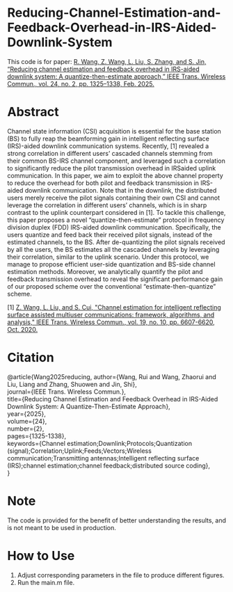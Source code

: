 # Reducing-Channel-Estimation-and-Feedback-Overhead-in-IRS-Aided-Downlink-System
This code is for paper: [R. Wang, Z. Wang, L. Liu, S. Zhang, and S. Jin, “Reducing channel estimation and feedback overhead in IRS-aided downlink system: A quantize-then-estimate approach,” IEEE Trans. Wireless Commun., vol. 24, no. 2, pp. 1325–1338, Feb. 2025.](https://ieeexplore.ieee.org/abstract/document/10786374)
# Abstract
Channel state information (CSI) acquisition is essential for the base station (BS) to fully reap the beamforming gain in intelligent reflecting surface (IRS)-aided downlink communication systems. Recently, [1] revealed a strong correlation in different users’ cascaded channels stemming from their common BS-IRS channel component, and leveraged such a correlation to significantly reduce the pilot transmission overhead in IRSaided uplink communication. In this paper, we aim to exploit the above channel property to reduce the overhead for both pilot and feedback transmission in IRS-aided downlink communication. Note that in the downlink, the distributed users merely receive the pilot signals containing their own CSI and cannot leverage the correlation in different users’ channels, which is in sharp contrast to the uplink counterpart considered in [1]. To tackle this challenge, this paper proposes a novel “quantize-then-estimate” protocol in frequency division duplex (FDD) IRS-aided downlink communication. Specifically, the users quantize and feed back their received pilot signals, instead of the estimated channels, to the BS. After de-quantizing the pilot signals received by all the users, the BS estimates all the cascaded channels by leveraging their correlation, similar to the uplink scenario. Under this protocol, we manage to propose efficient user-side quantization and BS-side channel estimation methods. Moreover, we analytically quantify the pilot and feedback transmission overhead to reveal the significant performance gain of our proposed scheme over the conventional “estimate-then-quantize” scheme.

[1] [Z. Wang, L. Liu, and S. Cui, "Channel estimation for intelligent reflecting surface assisted multiuser communications: framework, algorithms, and analysis," IEEE Trans. Wireless Commun., vol. 19, no. 10, pp. 6607-6620, Oct. 2020.](https://ieeexplore.ieee.org/abstract/document/9130088)
# Citation
@article{Wang2025reducing,
  author={Wang, Rui and Wang, Zhaorui and Liu, Liang and Zhang, Shuowen and Jin, Shi},<br> 
  journal={IEEE Trans. Wireless Commun.},<br> 
  title={Reducing Channel Estimation and Feedback Overhead in IRS-Aided Downlink System: A Quantize-Then-Estimate Approach}, <br>
  year={2025},<br>
  volume={24},<br>
  number={2},<br>
  pages={1325-1338},<br>
  keywords={Channel estimation;Downlink;Protocols;Quantization (signal);Correlation;Uplink;Feeds;Vectors;Wireless communication;Transmitting antennas;Intelligent reflecting surface (IRS);channel 
  estimation;channel feedback;distributed source coding},<br>
}
# Note
The code is provided for the benefit of better understanding the results, and is not meant to be used in production.
# How to Use
1. Adjust corresponding parameters in the file to produce different figures.
2. Run the main.m file.
